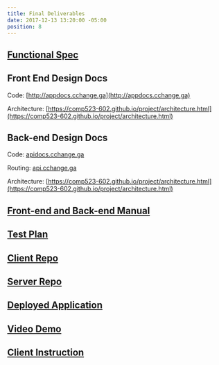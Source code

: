 ```yaml
---
title: Final Deliverables
date: 2017-12-13 13:20:00 -05:00
position: 8
---
```


## [Functional Spec](https://comp523-602.github.io/project/functional-spec.html)  

## Front End Design Docs  

Code: [http://appdocs.cchange.ga](http://appdocs.cchange.ga)  

Architecture: [https://comp523-602.github.io/project/architecture.html](https://comp523-602.github.io/project/architecture.html)

## Back-end Design Docs

Code: [apidocs.cchange.ga](http://apidocs.cchange.ga)

Routing: [api.cchange.ga](http://api.cchange.ga)

Architecture: [https://comp523-602.github.io/project/architecture.html](https://comp523-602.github.io/project/architecture.html)  

## [Front-end and Back-end Manual ](https://comp523-602.github.io/project/documentation.html)    

## [Test Plan](https://comp523-602.github.io/project/sprints/sprint-six.html#test-plan)  

## [Client Repo](https://github.com/comp523-602/cchange-app-v2)  

## [Server Repo](https://github.com/comp523-602/cchange-api)  

## [Deployed Application](http://www.cchange.ga)  

## [Video Demo](TBD)

## [Client Instruction](https://docs.google.com/document/d/1T4zfx_R-XPf9oOyxbaoZcW-XGOvHmEvjwbENbpFmn5Y/edit)